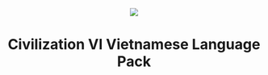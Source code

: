 <p align="center">
    <a href="https://civilization.com/">
        <img src="https://raw.githubusercontent.com/KingCTer/Civilization-VI-Vietnamese-Language-Pack/master/CivilizationVI_GatheringStorm.png">
    </a>
</p>

<h1 align="center"><strong>Civilization VI Vietnamese Language Pack</strong></h1>
